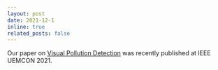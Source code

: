 ```yaml
---
layout: post
date: 2021-12-1
inline: true
related_posts: false
---
```


Our paper on [Visual Pollution Detection](https://ieeexplore.ieee.org/abstract/document/9666654) was recently published at IEEE UEMCON 2021.
